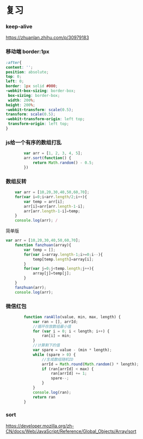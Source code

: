 # 复习

### keep-alive 

https://zhuanlan.zhihu.com/p/30979183

### 移动端 border:1px

```css
:after{
content: ''; 
position: absolute;
top: 0; 
left: 0; 
border: 1px solid #000; 
-webkit-box-sizing: border-box;
 box-sizing: border-box;
 width: 200%; 
height: 200%; 
-webkit-transform: scale(0.5); 
transform: scale(0.5); 
-webkit-transform-origin: left top;
 transform-origin: left top;
}
```

### js给一个有序的数组打乱

```js
        var arr = [1, 2, 3, 4, 5];
        arr.sort(function() {
            return Math.random() - 0.5;
        })
```

### 数组反转

```js
	var arr = [10,20,30,40,50,60,70];
	for(var i=0;i<arr.length/2;i++){
		var temp = arr[i];
		arr[i]=arr[arr.length-1-i];
		arr[arr.length-1-i]=temp;
	}
	console.log(arr); /
```

简单版

```js
var arr = [10,20,30,40,50,60,70];
	function fanzhuan(array){
		var temp = [];
		for(var i=array.length-1;i>=0;i--){
			temp[temp.length]=array[i];
		}
		for(var j=0;j<temp.length;j++){
			array[j]=temp[j];
		}
	}
	fanzhuan(arr);
	console.log(arr);
```

### 微信红包

```js
        function ranAllo(value, min, max, length) {
            var ran = [], arrId;
            //循环存放数组最小值
            for (var i = 0; i < length; i++) {
                ran[i] = min;
            }
            //计算剩下的值
            var spare = value - (min * length);
            while (spare > 0) {
                //生成数组随机ID
                arrId = Math.round(Math.random() * length);
                if (ran[arrId] < max) {
                    ran[arrId] += 1;
                    spare--;
                }
            }
            console.log(ran);
            return ran
        }
```

### sort

https://developer.mozilla.org/zh-CN/docs/Web/JavaScript/Reference/Global_Objects/Array/sort